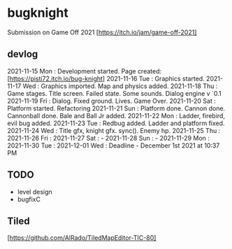 # bugknight
Submission on Game Off 2021 [https://itch.io/jam/game-off-2021]

## devlog

2021-11-15 Mon : Development started. Page created: [https://pisti72.itch.io/bug-knight]
2021-11-16 Tue : Graphics started.
2021-11-17 Wed : Graphics imported. Map and physics added.
2021-11-18 Thu : Game stages. Title screen. Failed state. Some sounds. Dialog engine v `0.1
2021-11-19 Fri : Dialog. Fixed ground. Lives. Game Over.
2021-11-20 Sat : Platform started. Refactoring
2021-11-21 Sun : Platform done. Cannon done. Cannonball done. Bale and Ball Jr added.
2021-11-22 Mon : Ladder, firebird, evil bug added.
2021-11-23 Tue : Redbug added. Ladder and platform fixed. 
2021-11-24 Wed : Title gfx, knight gfx. sync(). Enemy hp. 
2021-11-25 Thu :
2021-11-26 Fri :
2021-11-27 Sat : -
2021-11-28 Sun : -
2021-11-29 Mon :
2021-11-30 Tue :
2021-12-01 Wed : Deadline - December 1st 2021 at 10:37 PM

## TODO

- level design
- bugfixC

## Tiled
[https://github.com/AlRado/TiledMapEditor-TIC-80]
